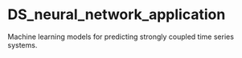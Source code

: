 # DS_neural_network_application

Machine learning models for predicting strongly coupled time series systems.
